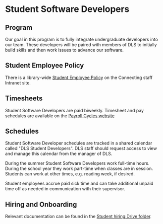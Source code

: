 # Student Software Developers

## Program

Our goal in this program is to fully integrate undergraduate developers into our team. These developers will be paired with members of DLS to initially build skills and then work issues to advance our software.

## Student Employee Policy
There is a library-wide [Student Employee Policy](https://pulstaff.princeton.edu/working-pul/library-student-employee-policy/) on the Connecting staff Intranet site.

## Timesheets

Student Software Developers are paid biweekly. Timesheet and pay schedules are available on the [Payroll Cycles website](https://finance.princeton.edu/payroll-labor-accounting/payroll/payroll-basics/monthly-and-biweekly-payroll-cycles)

## Schedules

Student Software Developer schedules are tracked in a shared calendar called
"DLS Student Developers". DLS staff should request access to view and manage
this calendar from the manager of DLS.

During the summer Student Software Developers work full-time hours. During the
school year they work part-time when classes are in session. Students can work
at other times, e.g. reading week, if desired.

Student employees accrue paid sick time and can take additional unpaid time off as
needed in communication with their supervisor.

## Hiring and Onboarding

Relevant documentation can be found in the [Student hiring Drive folder](https://drive.google.com/drive/u/2/folders/1MTfYgMHMb4FZpUQDqsLWasTqm6QMrdoe).
